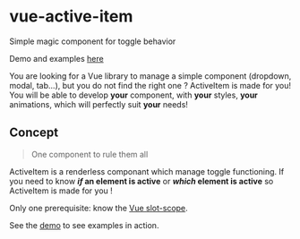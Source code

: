 # vue-active-item

Simple magic component for toggle behavior

Demo and examples [here](https://codesandbox.io/s/7zmlmwjjk1)

You are looking for a Vue library to manage a simple component (dropdown, modal, tab...), but you do not find the right one ? ActiveItem is made for you! You will be able to develop **your** component, with **your** styles, **your** animations, which will perfectly suit **your** needs!

## Concept

> One component to rule them all

ActiveItem is a renderless componant which manage toggle functioning. If you need to know ***if* an element is active** or ***which* element is active** so ActiveItem is made for you !

Only one prerequisite: know the [Vue slot-scope](https://vuejs.org/v2/guide/components-slots.html#Scoped-Slots).

See the [demo](https://codesandbox.io/s/7zmlmwjjk1) to see examples in action.
